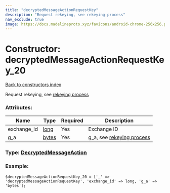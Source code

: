 ```yaml
---
title: "decryptedMessageActionRequestKey"
description: "Request rekeying, see rekeying process"
nav_exclude: true
image: https://docs.madelineproto.xyz/favicons/android-chrome-256x256.png
---
```

# Constructor: decryptedMessageActionRequestKey\_20  
[Back to constructors index](/API_docs/constructors/index.html)



Request rekeying, see [rekeying process](https://core.telegram.org/api/end-to-end/pfs)

### Attributes:

| Name     |    Type       | Required | Description |
|----------|---------------|----------|-------------|
|exchange\_id|[long](/API_docs/types/long.html) | Yes|Exchange ID|
|g\_a|[bytes](/API_docs/types/bytes.html) | Yes|g\_a, see [rekeying process](https://core.telegram.org/api/end-to-end/pfs)|



### Type: [DecryptedMessageAction](/API_docs/types/DecryptedMessageAction.html)


### Example:

```
$decryptedMessageActionRequestKey_20 = ['_' => 'decryptedMessageActionRequestKey', 'exchange_id' => long, 'g_a' => 'bytes'];
```  
